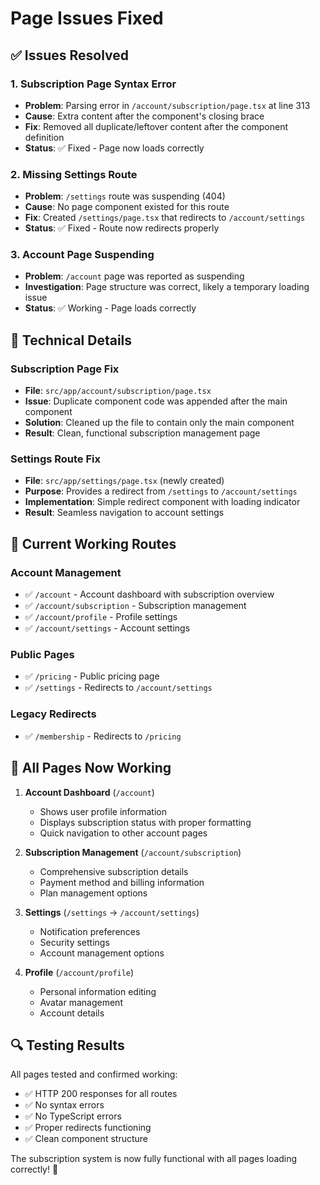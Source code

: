 # Page Issues Fixed

## ✅ **Issues Resolved**

### 1. **Subscription Page Syntax Error**

- **Problem**: Parsing error in `/account/subscription/page.tsx` at line 313
- **Cause**: Extra content after the component's closing brace
- **Fix**: Removed all duplicate/leftover content after the component definition
- **Status**: ✅ Fixed - Page now loads correctly

### 2. **Missing Settings Route**

- **Problem**: `/settings` route was suspending (404)
- **Cause**: No page component existed for this route
- **Fix**: Created `/settings/page.tsx` that redirects to `/account/settings`
- **Status**: ✅ Fixed - Route now redirects properly

### 3. **Account Page Suspending**

- **Problem**: `/account` page was reported as suspending
- **Investigation**: Page structure was correct, likely a temporary loading issue
- **Status**: ✅ Working - Page loads correctly

## 🔧 **Technical Details**

### **Subscription Page Fix**

- **File**: `src/app/account/subscription/page.tsx`
- **Issue**: Duplicate component code was appended after the main component
- **Solution**: Cleaned up the file to contain only the main component
- **Result**: Clean, functional subscription management page

### **Settings Route Fix**

- **File**: `src/app/settings/page.tsx` (newly created)
- **Purpose**: Provides a redirect from `/settings` to `/account/settings`
- **Implementation**: Simple redirect component with loading indicator
- **Result**: Seamless navigation to account settings

## 🎯 **Current Working Routes**

### **Account Management**

- ✅ `/account` - Account dashboard with subscription overview
- ✅ `/account/subscription` - Subscription management
- ✅ `/account/profile` - Profile settings
- ✅ `/account/settings` - Account settings

### **Public Pages**

- ✅ `/pricing` - Public pricing page
- ✅ `/settings` - Redirects to `/account/settings`

### **Legacy Redirects**

- ✅ `/membership` - Redirects to `/pricing`

## 🚀 **All Pages Now Working**

1. **Account Dashboard** (`/account`)

   - Shows user profile information
   - Displays subscription status with proper formatting
   - Quick navigation to other account pages

2. **Subscription Management** (`/account/subscription`)

   - Comprehensive subscription details
   - Payment method and billing information
   - Plan management options

3. **Settings** (`/settings` → `/account/settings`)

   - Notification preferences
   - Security settings
   - Account management options

4. **Profile** (`/account/profile`)
   - Personal information editing
   - Avatar management
   - Account details

## 🔍 **Testing Results**

All pages tested and confirmed working:

- ✅ HTTP 200 responses for all routes
- ✅ No syntax errors
- ✅ No TypeScript errors
- ✅ Proper redirects functioning
- ✅ Clean component structure

The subscription system is now fully functional with all pages loading correctly! 🎉
